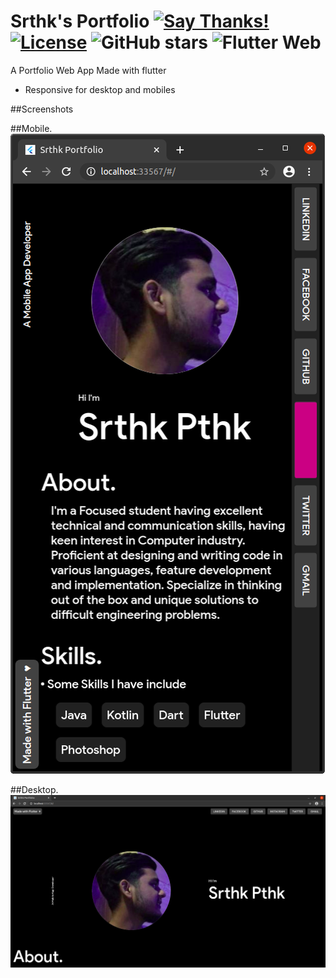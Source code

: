 # Srthk's Portfolio [![Say Thanks!](https://img.shields.io/badge/Say%20Thanks-!-1EAEDB.svg)](https://saythanks.io/to/techysrthk%40gmail.com) [![License](https://img.shields.io/badge/license-MIT-orange.svg)](https://github.com/srthkpthk/portfolio/blob/master/LICENSE.md) ![GitHub stars](https://img.shields.io/github/stars/srthkpthk/portfolio) ![Flutter Web](https://github.com/srthkpthk/portfolio/workflows/Web%20App/badge.svg)

A Portfolio Web App Made with flutter 

- Responsive for desktop and mobiles

##Screenshots

##Mobile.
<img src="mobile-ss.png">

##Desktop.
<img src="desktop-ss.png">


